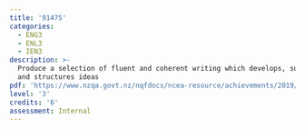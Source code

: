```yaml
---
title: '91475'
categories:
  - ENG3
  - ENL3
  - IEN3
description: >-
  Produce a selection of fluent and coherent writing which develops, sustains,
  and structures ideas
pdf: 'https://www.nzqa.govt.nz/nqfdocs/ncea-resource/achievements/2019/as91475.pdf'
level: '3'
credits: '6'
assessment: Internal
---
```


